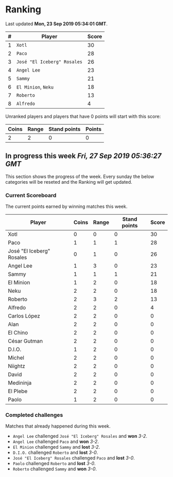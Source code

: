 # Ranking

Last updated **Mon, 23 Sep 2019 05:34:01 GMT**.

|#|Player|Score|
|-|------|-----|
|1|`Xotl`|30|
|2|`Paco`|28|
|3|`José "El Iceberg" Rosales`|26|
|4|`Angel Lee`|23|
|5|`Sammy`|21|
|6|`El Minion`, `Neku`|18|
|7|`Roberto`|13|
|8|`Alfredo`|4|

Unranked players and players that have 0 points will start with this score:

|Coins|Range|Stand points|Points|
|-----|-----|------------|------|
|2|2|0|0|

## In progress this week *Fri, 27 Sep 2019 05:36:27 GMT*
This section shows the progress of the week. Every sunday the below categories will be reseted and the Ranking will get updated.

### Current Scoreboard
The current points earned by winning matches this week.

|Player|Coins|Range|Stand points|Score|
|------|-----|-----|------------|-----|
|Xotl|0|0|0|30|
|Paco|1|1|1|28|
|José "El Iceberg" Rosales|0|1|0|26|
|Angel Lee|1|3|0|23|
|Sammy|1|1|1|21|
|El Minion|1|2|0|18|
|Neku|2|2|0|18|
|Roberto|2|3|2|13|
|Alfredo|2|2|0|4|
|Carlos López|2|2|0|0|
|Alan|2|2|0|0|
|El Chino|2|2|0|0|
|César Gutman|2|2|0|0|
|D.I.O.|1|2|0|0|
|Michel|2|2|0|0|
|Niightz|2|2|0|0|
|David|2|2|0|0|
|Medininja|2|2|0|0|
|El Plebe|2|2|0|0|
|Paolo|1|2|0|0|

### Completed challenges
Matches that already happened during this week.

* `Angel Lee` challenged `José "El Iceberg" Rosales` and **won** *3-2*.
* `Angel Lee` challenged `Paco` and **won** *3-2*.
* `El Minion` challenged `Sammy` and **lost** *3-2*.
* `D.I.O.` challenged `Roberto` and **lost** *3-0*.
* `José "El Iceberg" Rosales` challenged `Paco` and **lost** *3-0*.
* `Paolo` challenged `Roberto` and **lost** *3-0*.
* `Roberto` challenged `Sammy` and **won** *3-0*.

